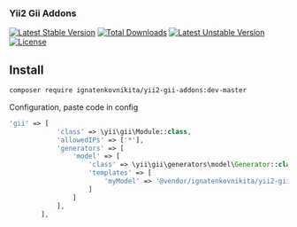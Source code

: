 ### Yii2 Gii Addons


[![Latest Stable Version](https://poser.pugx.org/ignatenkovnikita/yii2-gii-addons/v/stable)](https://packagist.org/packages/ignatenkovnikita/yii2-gii-addons) [![Total Downloads](https://poser.pugx.org/ignatenkovnikita/yii2-gii-addons/downloads)](https://packagist.org/packages/ignatenkovnikita/yii2-gii-addons) [![Latest Unstable Version](https://poser.pugx.org/ignatenkovnikita/yii2-gii-addons/v/unstable)](https://packagist.org/packages/ignatenkovnikita/yii2-gii-addons) [![License](https://poser.pugx.org/sevenfloor/yii2-gii-addons/license)](https://packagist.org/packages/ignatenkovnikita/yii2-gii-addons)


## Install
```bash
composer require ignatenkovnikita/yii2-gii-addons:dev-master
```


Configuration, paste code in config
```php
'gii' => [
            'class' => \yii\gii\Module::class,
            'allowedIPs' => ['*'],
            'generators' => [
                'model' => [
                    'class' => \yii\gii\generators\model\Generator::class,
                    'templates' => [
                        'myModel' => '@vendor/ignatenkovnikita/yii2-gii-addons/model/default',
                    ]
                ]
            ],
        ],
```

